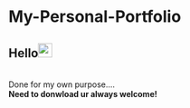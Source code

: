 # My-Personal-Portfolio
<h2>Hello<img src="https://media.giphy.com/media/hvRJCLFzcasrR4ia7z/giphy.gif" width="25"></h2><br>
Done for my own purpose....<br>
<b>Need to donwload ur always welcome!</b>
